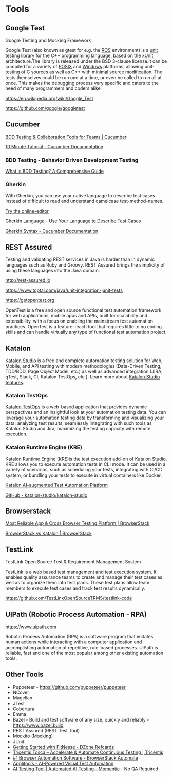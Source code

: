 # Tools

## Google Test

Google Testing and Mocking Framework

Google Test (also known as gtest for e.g. the [ROS](https://en.wikipedia.org/wiki/Robot_Operating_System) environment) is a [unit testing](https://en.wikipedia.org/wiki/Unit_testing) library for the [C++ programming language](https://en.wikipedia.org/wiki/C%2B%2B), based on the [xUnit](https://en.wikipedia.org/wiki/XUnit) architecture.The library is released under the BSD 3-clause license.It can be compiled for a variety of [POSIX](https://en.wikipedia.org/wiki/POSIX) and [Windows](https://en.wikipedia.org/wiki/Microsoft_Windows) platforms, allowing unit-testing of C sources as well as C++ with minimal source modification. The tests themselves could be run one at a time, or even be called to run all at once. This makes the debugging process very specific and caters to the need of many programmers and coders alike

https://en.wikipedia.org/wiki/Google_Test

https://github.com/google/googletest

## Cucumber

[BDD Testing & Collaboration Tools for Teams | Cucumber](https://cucumber.io)

[10 Minute Tutorial - Cucumber Documentation](https://cucumber.io/docs/guides/10-minute-tutorial/)

### BDD Testing - Behavior Driven Development Testing

[What is BDD Testing? A Comprehensive Guide](https://katalon.com/resources-center/blog/bdd-testing)

### Gherkin

With Gherkin, you can use your native language to describe test cases instead of difficult to read and understand camelcase test-method-names.

[Try the online-editor](https://specflow.org/tools/online-gherkin-editor/)

[Gherkin Language - Use Your Language to Describe Test Cases](https://specflow.org/learn/gherkin/)

[Gherkin Syntax - Cucumber Documentation](https://cucumber.io/docs/gherkin/)

## REST Assured

Testing and validating REST services in Java is harder than in dynamic languages such as Ruby and Groovy. REST Assured brings the simplicity of using these languages into the Java domain.

http://rest-assured.io

https://www.toptal.com/java/unit-integration-junit-tests

https://getopentest.org

OpenTest is a free and open source functional test automation framework for web applications, mobile apps and APIs, built for scalability and extensibility, with a focus on enabling the mainstream test automation practices. OpenTest is a feature-reach tool that requires little to no coding skills and can handle virtually any type of functional test automation project.

## Katalon

[Katalon Studio](https://www.katalon.com) is a free and complete automation testing solution for Web, Mobile, and API testing with modern methodologies (Data-Driven Testing, TDD/BDD, Page Object Model, etc.) as well as advanced integration (JIRA, qTest, Slack, CI, Katalon TestOps, etc.). Learn more about [Katalon Studio features](https://www.katalon.com/features/).

### Katalon TestOps

[Katalon TestOps](https://analytics.katalon.com) is a web-based application that provides dynamic perspectives and an insightful look at your automation testing data. You can leverage your automation testing data by transforming and visualizing your data; analyzing test results; seamlessly integrating with such tools as Katalon Studio and Jira; maximizing the testing capacity with remote execution.

### Katalon Runtime Engine (KRE)

Katalon Runtime Engine (KRE)is the test execution add-on of Katalon Studio. KRE allows you to execute automation tests in CLI mode. It can be used in a variety of scenarios, such as scheduling your tests, integrating with CI/CD system, or bundling your tests to execute in virtual containers like Docker.

[Katalon AI-augmented Test Automation Platform](https://www.katalon.com)

[GitHub - katalon-studio/katalon-studio](https://github.com/katalon-studio/katalon-studio)

## Browserstack

[Most Reliable App & Cross Browser Testing Platform | BrowserStack](https://www.browserstack.com/)

[BrowserStack vs Katalon | BrowserStack](https://www.browserstack.com/dg/browserstack-vs-katalon-dg)

## TestLink

TestLink Open Source Test & Requirement Management System

TestLink is a web based test management and test execution system. It enables quality assurance teams to create and manage their test cases as well as to organize them into test plans. These test plans allow team members to execute test cases and track test results dynamically.

https://github.com/TestLinkOpenSourceTRMS/testlink-code

## UIPath (Robotic Process Automation - RPA)

https://www.uipath.com

Robotic Process Automation (RPA) is a software program that imitates human actions while interacting with a computer application and accomplishing automation of repetitive, rule-based processes. UiPath is reliable, fast and one of the most popular among other existing automation tools.

## Other Tools

- Puppeteer - https://github.com/puppeteer/puppeteer
- NCover
- Magellan
- JTest
- Cobertura
- Emma
- Bazel - Build and test software of any size, quickly and reliably - https://www.bazel.build
- REST Assured (REST Test Tool)
- Mockito (Mocking)
- JUnit
- [Getting Started with FitNesse - DZone Refcardz](https://dzone.com/refcardz/getting-started-fitnesse)
- [Tricentis Tosca – Accelerate & Automate Continuous Testing | Tricentis](https://www.tricentis.com/products/automate-continuous-testing-tosca)
- [#1 Browser Automation Software - BrowserStack Automate](https://www.browserstack.com/dg/playwright-automation-testing)
- [Applitools - AI-Powered Visual Test Automation](https://applitools.com/)
- [AI Testing Tool | Automated AI Testing - Momentic](https://momentic.ai/) - No QA Required
